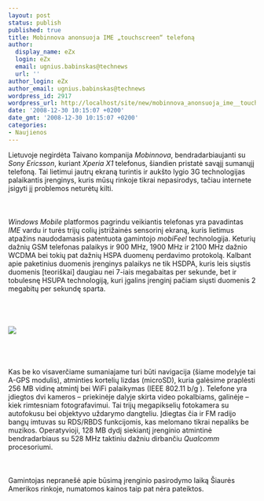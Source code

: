 ```yaml
---
layout: post
status: publish
published: true
title: Mobinnova anonsuoja IME „touchscreen“ telefoną
author:
  display_name: eZx
  login: eZx
  email: ugnius.babinskas@technews
  url: ''
author_login: eZx
author_email: ugnius.babinskas@technews
wordpress_id: 2917
wordpress_url: http://localhost/site/new/mobinnova_anonsuoja_ime__touchscreen__telefona/
date: '2008-12-30 10:15:07 +0200'
date_gmt: '2008-12-30 10:15:07 +0200'
categories:
- Naujienos
---
```

<p>Lietuvoje negirdėta Taivano kompanija <i>Mobinnova</i>, bendradarbiaujanti su <i>Sony Ericsson</i>, kuriant <i>Xperia X1</i> telefonus, šiandien pristatė savąjį sumanųjį telefoną. Tai lietimui jautrų ekraną turintis ir aukšto lygio 3G technologijas palaikantis įrenginys, kuris mūsų rinkoje tikrai nepasirodys, tačiau internete įsigyti jį problemos neturėtų kilti.<br />
<br><br />
<br><i>Windows Mobile</i> platformos pagrindu veikiantis telefonas yra pavadintas <i>IME</i> vardu ir turės trijų colių įstrižainės sensorinį ekraną, kuris lietimus atpažins naudodamasis patentuota gamintojo <i>mobiFeel</i> technologija. Keturių dažnių GSM telefonas palaikys ir 900 MHz, 1900 MHz ir 2100 MHz dažnio WCDMA bei tokių pat dažnių HSPA duomenų perdavimo protokolą. Kalbant apie paketinius duomenis įrenginys palaikys ne tik HSDPA, kuris leis siųstis duomenis [teoriškai] daugiau nei 7-iais megabaitas per sekunde, bet ir tobulesnę HSUPA technologiją, kuri įgalins įrenginį pačiam siųsti duomenis 2 megabitų per sekundę sparta.<br />
<br><br />
<br><br><img src="http://www.technews.lt/upl/Failai/mobinnova_ICE.jpg"><br><br />
<br><br />
<br>Kas be ko visaverčiame sumaniajame turi būti navigacija (šiame modelyje tai A-GPS modulis), atminties kortelių lizdas (microSD), kuria galėsime praplėsti 256 MB vidinę atmintį bei WiFi palaikymas (IEEE 802.11 b/g ). Telefone yra įdiegtos dvi kameros – priekinėje dalyje skirta video pokalbiams, galinėje – kiek rimtesniam fotografavimui. Tai trijų megapikselių fotokamera su autofokusu bei objektyvo uždarymo dangteliu. Įdiegtas čia ir FM radijo bangų imtuvas su RDS/RBDS funkcijomis, kas melomano tikrai nepaliks be muzikos. Operatyvioji, 128 MB dydį siekiantį įrenginio atmintinė bendradarbiaus su 528 MHz taktiniu dažniu dirbančiu <i>Qualcomm</i> procesoriumi.<br />
<br><br />
<br>Gamintojas nepranešė apie būsimą įrenginio pasirodymo laiką Šiaurės Amerikos rinkoje, numatomos kainos taip pat nėra pateiktos.<br />
<br><br />
<br><br />
<br></p>
